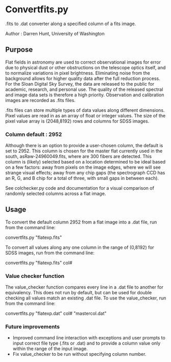 # Convertfits.py

.fits to .dat converter along a specified column of a fits image.

Author : Darren Hunt, University of Washington

## Purpose

Flat fields in astronomy are used to correct observational images for error due to physical dust or other obstructions on the telescope optics itself, and to normalize variations in pixel brightness. Eliminating noise from the background allows for higher quality data after the full reduction process. For the Sloan Digital Sky Survey, the data are released to the public for academic, research, and personal use. The quality of the released spectral and image data sets is therefore a high priority. Observation and calibration images are recorded as .fits files.

.fits files can store multiple types of data values along different dimensions. Pixel values are read in as an array of float or integer values. The size of the pixel value array is (2048,8192) rows and columns for SDSS images.

### Column default : 2952

Although there is an option to provide a user-chosen column, the default is set to 2952. This column is chosen for the master flat currently used in the south, asRaw-24960049.fits, where are 300 fibers are detected. This column is (likely) selected based on a location determined to be ideal based on a few factors: away from pixels on the image edges, where we will see strange visual effects; away from any chip gaps (the spectrograph CCD has an R, G, and B chip for a total of three, with small gaps in between each).

See colchecker.py code and documentation for a visual comparison of randomly selected columns across a flat image.

## Usage

To convert the default column 2952 from a flat image into a .dat file, run from the command line:

convertfits.py "flatexp.fits"

To convert all values along any one column in the range of (0,8192) for SDSS images, run from the command line:

convertfits.py "flatexp.fits" col#

### Value checker function

The value_checker function compares every line in a .dat file to another for equivalency. This does not run by default, but can be used for double checking all values match an existing .dat file. To use the value_checker, run from the command line:

convertfits.py "flatexp.dat" col# "mastercol.dat"

### Future improvements

- Improved command line interaction with exceptions and user prompts to input correct file type (.fits or .dat) and to provide a column value only within the range of the input image.
- Fix value_checker to be run without specifying column number.
